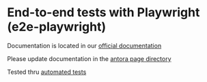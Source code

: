 # End-to-end tests with Playwright (e2e-playwright)

Documentation is located in our [official documentation](tba)

Please update documentation in the [antora page directory](tba)

Tested thru [automated tests](../tests/e2e-playwright)

